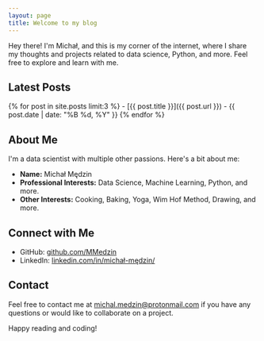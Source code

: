 ```yaml
---
layout: page
title: Welcome to my blog
---
```


Hey there! I'm Michał, and this is my corner of the internet, where I share my thoughts and projects related to data science, Python, and more. Feel free to explore and learn with me.

## Latest Posts

<div class="blog-index">  
{% for post in site.posts limit:3 %}
- [{{ post.title }}]({{ post.url }}) - {{ post.date | date: "%B %d, %Y" }}
{% endfor %}
</div>

## About Me

I'm a data scientist with multiple other passions. Here's a bit about me:

- **Name:** Michał Mędzin
- **Professional Interests:** Data Science, Machine Learning, Python, and more.
- **Other Interests:** Cooking, Baking, Yoga, Wim Hof Method, Drawing, and more.

## Connect with Me

- GitHub: [github.com/MMedzin](https://github.com/MMedzin)
- LinkedIn: [linkedin.com/in/michał-mędzin/](https://www.linkedin.com/in/michał-mędzin/)

## Contact

Feel free to contact me at [michal.medzin@protonmail.com](mailto:michal.medzin@protonmail.com) if you have any questions or would like to collaborate on a project.

Happy reading and coding!
